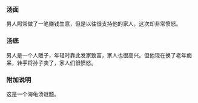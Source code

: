 

### 汤面

男人照常做了一笔赚钱生意，但是以往很支持他的家人，这次却非常愤怒。

### 汤底

男人是一个人贩子，年轻时靠此发家致富，家人也很高兴。但他现在换了老年痴呆，转手将孙子卖了，家人们很愤怒。

### 附加说明
这是一个海龟汤谜题。

